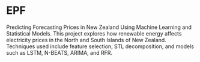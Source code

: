 # EPF
Predicting Forecasting Prices in New Zealand Using Machine Learning and Statistical Models. This project explores how renewable energy affects electricity prices in the North and South Islands of New Zealand. Techniques used include feature selection, STL decomposition, and models such as LSTM, N-BEATS, ARIMA, and RFR.
